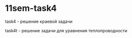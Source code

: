 # 11sem-task4

task4 - решение краевой задачи

task4t - решение задачи для уравнения теплопроводности
